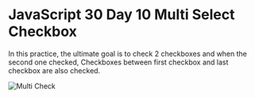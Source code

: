 # JavaScript 30 Day 10 Multi Select Checkbox

In this practice, the ultimate goal is to check 2 checkboxes and when the second one checked, Checkboxes between first checkbox and last checkbox are also checked.

![Multi Check](https://i.ibb.co/rwHtymj/deneme.gif)
